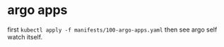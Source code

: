 # argo apps

first `kubectl apply -f manifests/100-argo-apps.yaml` then see argo self watch itself.
